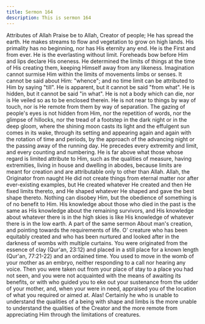 ```yaml
---
title: Sermon 164
description: This is sermon 164
---
```


Attributes of Allah
Praise be to Allah, Creator of people; He has spread the earth. He makes streams to flow and
vegetation to grow on high lands. His primality has no beginning, nor has His eternity any
end. He is the First and from ever. He is the everlasting without limit.
Foreheads bow before Him and lips declare His oneness. He determined the limits of things at
the time of His creating them, keeping Himself away from any likeness.
Imagination cannot surmise Him within the limits of movements limbs or senses. It cannot be
said about Him: "whence"; and no time limit can be attributed to Him by saying "till". He is
apparent, but it cannot be said "from what".
He is hidden, but it cannot be said "in what". He is not a body which can die, nor is He veiled
so as to be enclosed therein. He is not near to things by way of touch, nor is He remote from
them by way of separation.
The gazing of people's eyes is not hidden from Him, nor the repetition of words, nor the
glimpse of hillocks, nor the tread of a footstep in the dark night or in the deep gloom, where
the shining moon casts its light and the effulgent sun comes in its wake, through its setting
and appearing again and again with the rotation of time and periods, by the approach of the
advancing night or the passing away of the running day.
He precedes every extremity and limit, and every counting and numbering. He is far above
what those whose regard is limited attribute to Him, such as the qualities of measure, having
extremities, living in house and dwelling in abodes, because limits are meant for creation and
are attributable only to other than Allah.
Allah, the Originator from naught
He did not create things from eternal matter nor after ever-existing examples, but He created
whatever He created and then He fixed limits thereto, and He shaped whatever He shaped and
gave the best shape thereto. Nothing can disobey Him, but the obedience of something is of
no benefit to Him.
His knowledge about those who died in the past is the same as His knowledge about the
remaining survivors, and His knowledge about whatever there is in the high skies is like His
knowledge of whatever there is in the low earth.
A part of the same sermon
About man's creation, and pointing towards the requirements of life.
O' creature who has been equitably created and who has been nurtured and looked after in the
darkness of wombs with multiple curtains.
You were originated from the essence of clay (Qur'an, 23:12) and placed in a still place for a
known length (Qur'an, 77:21-22) and an ordained time. You used to move in the womb of
your mother as an embryo, neither responding to a call nor hearing any voice.
Then you were taken out from your place of stay to a place you had not seen, and you were
not acquainted with the means of awaiting its benefits, or with who guided you to eke out
your sustenance from the udder of your mother, and, when your were in need, appraised you
of the location of what you required or aimed at.
Alas! Certainly he who is unable to understand the qualities of a being with shape and limbs
is the more unable to understand the qualities of the Creator and the more remote from
appreciating Him through the limitations of creatures.